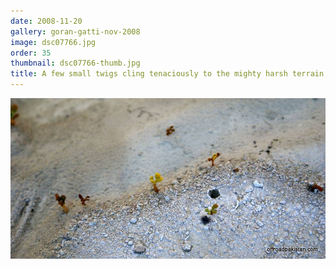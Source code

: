 ```yaml
---
date: 2008-11-20
gallery: goran-gatti-nov-2008
image: dsc07766.jpg
order: 35
thumbnail: dsc07766-thumb.jpg
title: A few small twigs cling tenaciously to the mighty harsh terrain.
---
```


![A few small twigs cling tenaciously to the mighty harsh terrain.](./dsc07766.jpg)
